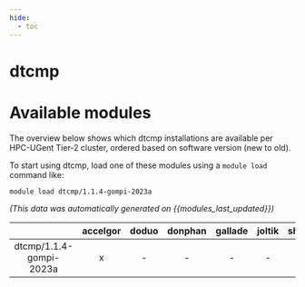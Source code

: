 ```yaml
---
hide:
  - toc
---
```


dtcmp
=====

# Available modules


The overview below shows which dtcmp installations are available per HPC-UGent Tier-2 cluster, ordered based on software version (new to old).

To start using dtcmp, load one of these modules using a `module load` command like:

```shell
module load dtcmp/1.1.4-gompi-2023a
```

*(This data was automatically generated on {{modules_last_updated}})*  

| |accelgor|doduo|donphan|gallade|joltik|shinx|skitty|
| :---: | :---: | :---: | :---: | :---: | :---: | :---: | :---: |
|dtcmp/1.1.4-gompi-2023a|x|-|-|-|-|-|-|

